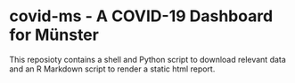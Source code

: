 # covid-ms - A COVID-19 Dashboard for Münster

This reposioty contains a shell and Python script to download relevant data and an R Markdown script to render a static html report.
